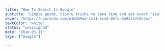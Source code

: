 ```yaml
---
title: "How To Search In Google"
subtitle: "Simple guide, tips & tricks to save time and get exact results in google"
cover: "https://ucarecdn.com/e16d59ad-4c11-4ca0-8bfc-5a9d147c6c2e/"
textColor: "white"
status: "unassigned"
date: "2018-05-11"
tags: ["Google"]

---
```



